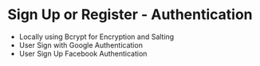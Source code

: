 # Sign Up or Register - Authentication
* Locally using Bcrypt for Encryption and Salting
* User Sign with Google Authentication
* User Sign Up Facebook Authentication
